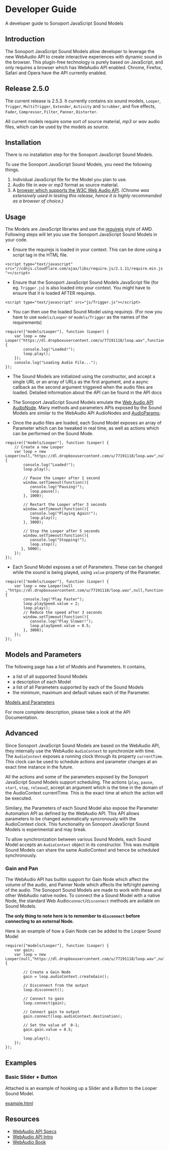 # Developer Guide

A developer guide to Sonoport JavaScript Sound Models


## Introduction
The Sonoport JavaScript Sound Models allow developer to leverage the new WebAudio API to create interactive experiences with dynamic sound in the browser. This plugin-free technology is purely based on JavaScript, and only requires a browser which has WebAudio API enabled. Chrome, Firefox, Safari and Opera have the API currently enabled.

## Release 2.5.0
The current release is 2.5.3. It currently contains six sound models, `Looper`, `Trigger`,  `MultiTrigger`, `Extender`, `Activity` and `Scrubber`, and five effects, `Fader`, `Compressor`, `Filter`, `Panner`, `Distorter`.

All current models require some sort of source material, _mp3_ or _wav_ audio files, which can be used by the models as source.

## Installation
There is no installation step for the Sonoport JavaScript Sound Models.

To use the Sonoport JavaScript Sound Models, you need the following things.

1. Individual JavaScript file for the Model you plan to use.
2. Audio file in _wav_ or _mp3_ format as source material.
3. A [browser which supports the W3C Web Audio API](http://caniuse.com/#feat=audio-api). _(Chrome was extensively used in testing this release, hence it is highly recommended as a browser of choice.)_


## Usage
The Models are JavaScript libraries and use the [requirejs](http://requirejs.org/) style of AMD. Following steps will let you use the  Sonoport JavaScript Sound Models in your code.

- Ensure the requirejs is loaded in your context. This can be done using a script tag in the HTML file.

`<script type="text/javascript" src="//cdnjs.cloudflare.com/ajax/libs/require.js/2.1.11/require.min.js"></script>`

- Ensure that the Sonoport JavaScript Sound Models JavaScript file (for eg. `Trigger.js`) is also loaded into your context. You might have to ensure that it is loaded AFTER requirejs.

`<script type="text/javascript" src="js/Trigger.js"></script>`

- You can then use the loaded Sound Model using _requirejs_. (For now you have to use `models/Looper` or `models/Trigger` as the names of the requirements)

```
require(["models/Looper"], function (Looper) {
    var loop = new Looper("https://dl.dropboxusercontent.com/u/77191118/loop.wav",function(){
        console.log("Loaded!");
        loop.play();
    });
    console.log("Loading Audio File...");
});
```

- The Sound Models are initialized using the constructor, and accept a single URL or an array of URLs as the first argument, and a async callback as the second argument triggered when the audio files are loaded. Detailed information about the API can be found in the API docs

- The Sonoport JavaScript Sound Models emulate the [Web Audio API AudioNode](http://webaudio.github.io/web-audio-api/#idl-def-AudioNode). Many methods and parameters APIs exposed by the Sound Models are similar to the WebAudio API AudioNodes and [AudioParams](http://webaudio.github.io/web-audio-api/#the-audioparam-interface);

- Once the audio files are loaded, each Sound Model exposes an array of Parameter which can be tweaked in real time, as well as actions which can be performed on the Sound Mode.

```
require(["models/Looper"], function (Looper) {
    // Create a new Looper
    var loop = new Looper(null,"https://dl.dropboxusercontent.com/u/77191118/loop.wav",null,function(){
        console.log("Loaded!");
        loop.play();

        // Pause the Looper after 1 second
        window.setTimeout(function(){
           console.log("Pausing!");
           loop.pause();
        }, 1000);

        // Restart the Looper after 3 seconds
        window.setTimeout(function(){
           console.log("Playing Again!");
           loop.play();
        }, 3000);

        // Stop the Looper after 5 seconds
        window.setTimeout(function(){
           console.log("Stopping!");
           loop.stop();
       }, 5000);
    });
});
```

- Each Sound Model exposes a set of Parameters. These can be changed while the sound is being played, using `value` property of the Parameter.

```
require(["models/Looper"], function (Looper) {
    var loop = new Looper(null ,"https://dl.dropboxusercontent.com/u/77191118/loop.wav",null,function(){
        console.log("Play Faster");
        loop.playSpeed.value = 2;
        loop.play();
        // Reduce the speed after 3 seconds
        window.setTimeout(function(){
           console.log("Play Slower!");
           loop.playSpeed.value = 0.5;
        }, 3000);
    });
});
```

## Models and Parameters

The following page has a list of Models and Parameters. It contains,

- a list of all supported Sound Models
- a description of each Model
- a list of all Parameters supported by each of the Sound Models
- the minimum, maximum and default values each of the Parameter.

[Models and Parameters](modelsjs.html)

For more complete description, please take a look at the API Documentation.

## Advanced

Since Sonoport JavaScript Sound Models are based on the WebAudio API, they internally use the WebAudio `AudioContext` to synchronize with time. The `AudioContext` exposes a running clock through its property `currentTime`. This clock can be used to schedule actions and parameter changes at an exact time instance in the future.

All the actions and some of the parameters exposed by the Sonoport JavaScript Sound Models support scheduling. The actions (`play`, `pause`, `start`, `stop`, `release`), accept an argument which is the time in the domain of the AudioContext currentTime. This is the exact time at which the action will be executed.

Similary, the Parameters of each Sound Model also expose the Parameter Automation API as defined by the WebAudio API. This API allows parameters to be changed automatically syncronously with the AudioContext clock. This functionality on Sonoport JavaScript Sound Models is experimental and may break.

To allow synchronization between various Sound Models, each Sound Model accepts an `AudioContext` object in its constructor. This was multiple Sound Models can share the same AudioContext and hence be scheduled synchronously.

### Gain and Pan

The WebAudio API has builtin support for Gain Node which affect the volume of the audio, and Panner Node which affects the left/right panning of the audio. The Sonoport Sound Models are made to work with these and other WebAudio native nodes. To connect the a Sound Model with a native Node, the standard Web Audio`connect`/`disconnect` methods are avilable on Sound Models.

__The only thing to note here is to remember to `disconnect` before connecting to an external Node.__

Here is an example of how a Gain Node can be added to the Looper Sound Model

```
require(["models/Looper"], function (Looper) {
    var gain;
    var loop = new Looper(null,"https://dl.dropboxusercontent.com/u/77191118/loop.wav",null,function(){

        // Create a Gain Node
        gain = loop.audioContext.createGain();

        // Disconnect from the output
        loop.disconnect();

        // Connect to gain
        loop.connect(gain);

        // Connect gain to output
        gain.connect(loop.audioContext.destination);

        // Set the value of  0-1;
        gain.gain.value = 0.5;

        loop.play();
    });
});

```

## Examples

### Basic Slider + Button

Attached is an example of hooking up a Slider and a Button to the Looper Sound Model.

[example.html](example.html)

## Resources
- [WebAudio API Specs](http://webaudio.github.io/web-audio-api/)
- [WebAudio API Intro](http://www.html5rocks.com/en/tutorials/webaudio/intro/)
- [WebAudio Book](http://chimera.labs.oreilly.com/books/1234000001552)
